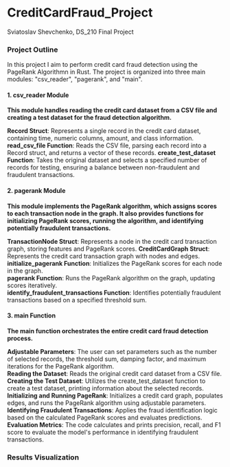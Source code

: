# CreditCardFraud_Project
Sviatoslav Shevchenko, DS_210 Final Project


### Project Outline
In this project I aim to perform credit card fraud detection using the PageRank Algorithmn in Rust. The project is organized into three main modules: "csv_reader", "pagerank", and "main". 

#### 1. csv_reader Module
**This module handles reading the credit card dataset from a CSV file and creating a test dataset for the fraud detection algorithm.**

**Record Struct**: Represents a single record in the credit card dataset, containing time, numeric columns, amount, and class information.
**read_csv_file Function**: Reads the CSV file, parsing each record into a Record struct, and returns a vector of these records.
**create_test_dataset Function**: Takes the original dataset and selects a specified number of records for testing, ensuring a balance between non-fraudulent and fraudulent transactions.

#### 2. pagerank Module
**This module implements the PageRank algorithm, which assigns scores to each transaction node in the graph. It also provides functions for initializing PageRank scores, running the algorithm, and identifying potentially fraudulent transactions.**

**TransactionNode Struct**: Represents a node in the credit card transaction graph, storing features and PageRank scores.
**CreditCardGraph Struct**: Represents the credit card transaction graph with nodes and edges.
**initialize_pagerank Function**: Initializes the PageRank scores for each node in the graph.      
**pagerank Function**: Runs the PageRank algorithm on the graph, updating scores iteratively.        
**identify_fraudulent_transactions Function**: Identifies potentially fraudulent transactions based on a specified threshold sum.

#### 3. main Function
**The main function orchestrates the entire credit card fraud detection process.**

**Adjustable Parameters**: The user can set parameters such as the number of selected records, the threshold sum, damping factor, and maximum iterations for the PageRank algorithm.      
**Reading the Dataset**: Reads the original credit card dataset from a CSV file.        
**Creating the Test Dataset**: Utilizes the create_test_dataset function to create a test dataset, printing information about the selected records.      
**Initializing and Running PageRank**: Initializes a credit card graph, populates edges, and runs the PageRank algorithm using adjustable parameters.        
**Identifying Fraudulent Transactions**: Applies the fraud identification logic based on the calculated PageRank scores and evaluates predictions.   
**Evaluation Metrics**: The code calculates and prints precision, recall, and F1 score to evaluate the model's performance in identifying fraudulent transactions.

### Results Visualization




